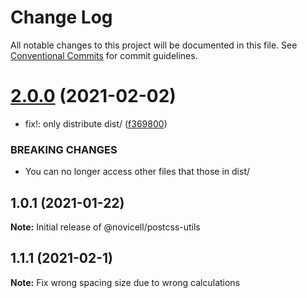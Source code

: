 # Change Log

All notable changes to this project will be documented in this file.
See [Conventional Commits](https://conventionalcommits.org) for commit guidelines.

# [2.0.0](https://github.com/Novicell/frontend-packages/compare/@novicell/css-utils@1.1.1...@novicell/css-utils@2.0.0) (2021-02-02)


* fix!: only distribute dist/ ([f369800](https://github.com/Novicell/frontend-packages/commit/f369800d9bd69f0da3642f0b9651433bf05e5a13))


### BREAKING CHANGES

* You can no longer access other files that those in dist/





## 1.0.1 (2021-01-22)

**Note:** Initial release of @novicell/postcss-utils
## 1.1.1 (2021-02-1)

**Note:** Fix wrong spacing size due to wrong calculations
